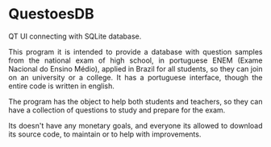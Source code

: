# QuestoesDB
<body align = "justify" >

QT UI connecting with SQLite database.

This program it is intended to provide a database with question samples from the national exam of high school, in portuguese ENEM (Exame Nacional do Ensino Médio), applied in Brazil for all students, so they can join on an university or a college.
It has a portuguese interface, though the entire code is written in english.

The program has the object to help both students and teachers, so they can have a collection of questions to study and
prepare for the exam.

Its doesn't have any monetary goals, and everyone its allowed to download its source code, to maintain or to help with 
improvements.
</body>
